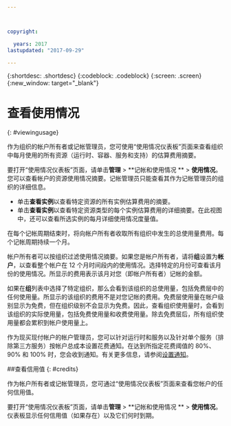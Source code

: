 ```yaml
---



copyright:

  years: 2017
lastupdated: "2017-09-29"

---
```


{:shortdesc: .shortdesc}
{:codeblock: .codeblock}
{:screen: .screen}
{:new_window: target="_blank"}

# 查看使用情况
{: #viewingusage}

作为组织的帐户所有者或记帐管理员，您可使用“使用情况仪表板”页面来查看组织中每月使用的所有资源（运行时、容器、服务和支持）的估算费用摘要。 

要打开“使用情况仪表板”页面，请单击**管理** &gt; **记帐和使用情况 ** &gt; **使用情况**。您可以查看帐户的资源使用情况摘要。记帐管理员只能查看其作为记帐管理员的组织的详细信息。

   * 单击**查看实例**以查看特定资源的所有实例估算费用的摘要。 
   * 单击**查看实例**以查看特定资源类型的每个实例估算费用的详细摘要。在此视图中，还可以查看所选实例的每月详细使用情况度量值。 

在每个记帐周期结束时，将向帐户所有者收取所有组织中发生的总使用量费用。每个记帐周期持续一个月。

帐户所有者可以按组织过滤使用情况摘要。如果您是帐户所有者，请将**组**设置为**帐户**，以查看整个帐户在 12 个月时间段内的使用情况。选择特定的月份可查看该月份的使用情况。所显示的费用表示该月对您（即帐户所有者）记帐的金额。

如果在**组**列表中选择了特定组织，那么会看到该组织的总使用量，包括免费层中的任何使用量。所显示的该组织的费用不是对您记帐的费用。免费层使用量在帐户级别显示为免费，但在组织级别不会显示为免费。因此，查看组织使用量时，会看到该组织的实际使用量，包括免费使用量和收费使用量。除去免费层后，所有组织使用量都会累积到帐户使用量上。

作为现买现付帐户的帐户管理员，您可以针对运行时和服务以及针对单个服务（排除第三方服务）按帐户总成本设置花费通知。在达到所指定花费阈值的 80%、90% 和 100% 时，您会收到通知。有关更多信息，请参阅[设置通知](/docs/admin/notifications.html#setting-notifications)。

##查看信用值
{: #credits}

作为帐户所有者或记帐管理员，您可通过“使用情况仪表板”页面来查看您帐户的任何信用值。

要打开“使用情况仪表板”页面，请单击**管理** &gt; **记帐和使用情况 ** &gt; **使用情况**。仪表板显示任何信用值（如果存在）以及它们何时到期。
